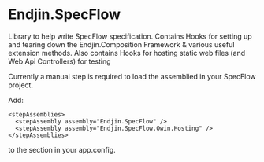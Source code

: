 # Endjin.SpecFlow
Library to help write SpecFlow specification.
Contains Hooks for setting up and tearing down the Endjin.Composition Framework & various useful extension methods.
Also contains Hooks for hosting static web files (and Web Api Controllers) for testing

Currently a manual step is required to load the assemblied in your SpecFlow project.

Add:

```
<stepAssemblies>
  <stepAssembly assembly="Endjin.SpecFlow" />
  <stepAssembly assembly="Endjin.SpecFlow.Owin.Hosting" />
</stepAssemblies>
```

to the <specFlow> section in your app.config.
